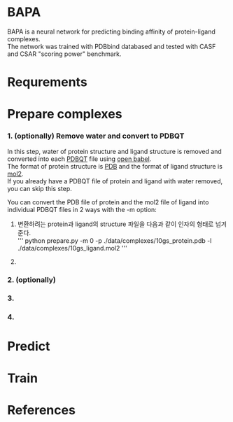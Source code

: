 # BAPA
BAPA is a neural network for predicting binding affinity of protein-ligand complexes.  
The network was trained with PDBbind databased and tested with CASF and CSAR "scoring power" benchmark.

# Requrements

# Prepare complexes

### 1. (optionally) Remove water and convert to PDBQT
In this step, water of protein structure and ligand structure is removed and converted into each [PDBQT](http://autodock.scripps.edu/faqs-help/faq/what-is-the-format-of-a-pdbqt-file) file using [open babel](http://openbabel.org/wiki/Main_Page).  
The format of protein structure is [PDB](https://en.wikipedia.org/wiki/Protein_Data_Bank_(file_format)) and the format of ligand structure is [mol2](http://chemyang.ccnu.edu.cn/ccb/server/AIMMS/mol2.pdf).  
If you already have a PDBQT file of protein and ligand with water removed, you can skip this step.  

You can convert the PDB file of protein and the mol2 file of ligand into individual PDBQT files in 2 ways with the -m option:
1. 변환하려는 protein과 ligand의 structure 파일을 다음과 같이 인자의 형태로 넘겨준다.  
'''
python prepare.py -m 0 -p ./data/complexes/10gs_protein.pdb -l ./data/complexes/10gs_ligand.mol2 
'''

2. 


### 2. (optionally)

### 3. 

### 4. 

# Predict

# Train

# References
